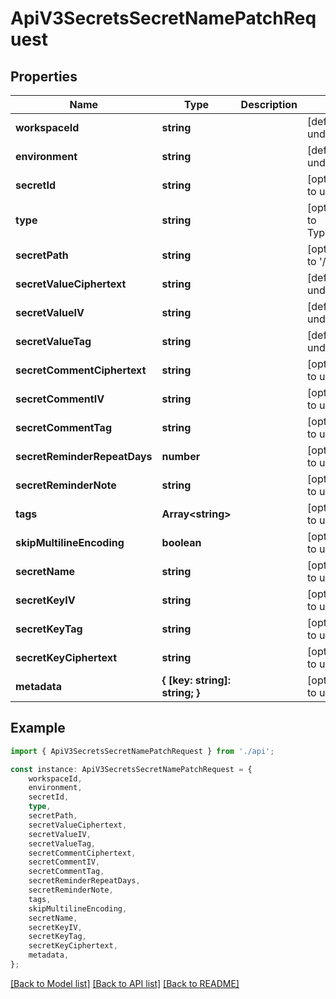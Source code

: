 # ApiV3SecretsSecretNamePatchRequest


## Properties

Name | Type | Description | Notes
------------ | ------------- | ------------- | -------------
**workspaceId** | **string** |  | [default to undefined]
**environment** | **string** |  | [default to undefined]
**secretId** | **string** |  | [optional] [default to undefined]
**type** | **string** |  | [optional] [default to TypeEnum_Shared]
**secretPath** | **string** |  | [optional] [default to '/']
**secretValueCiphertext** | **string** |  | [default to undefined]
**secretValueIV** | **string** |  | [default to undefined]
**secretValueTag** | **string** |  | [default to undefined]
**secretCommentCiphertext** | **string** |  | [optional] [default to undefined]
**secretCommentIV** | **string** |  | [optional] [default to undefined]
**secretCommentTag** | **string** |  | [optional] [default to undefined]
**secretReminderRepeatDays** | **number** |  | [optional] [default to undefined]
**secretReminderNote** | **string** |  | [optional] [default to undefined]
**tags** | **Array&lt;string&gt;** |  | [optional] [default to undefined]
**skipMultilineEncoding** | **boolean** |  | [optional] [default to undefined]
**secretName** | **string** |  | [optional] [default to undefined]
**secretKeyIV** | **string** |  | [optional] [default to undefined]
**secretKeyTag** | **string** |  | [optional] [default to undefined]
**secretKeyCiphertext** | **string** |  | [optional] [default to undefined]
**metadata** | **{ [key: string]: string; }** |  | [optional] [default to undefined]

## Example

```typescript
import { ApiV3SecretsSecretNamePatchRequest } from './api';

const instance: ApiV3SecretsSecretNamePatchRequest = {
    workspaceId,
    environment,
    secretId,
    type,
    secretPath,
    secretValueCiphertext,
    secretValueIV,
    secretValueTag,
    secretCommentCiphertext,
    secretCommentIV,
    secretCommentTag,
    secretReminderRepeatDays,
    secretReminderNote,
    tags,
    skipMultilineEncoding,
    secretName,
    secretKeyIV,
    secretKeyTag,
    secretKeyCiphertext,
    metadata,
};
```

[[Back to Model list]](../README.md#documentation-for-models) [[Back to API list]](../README.md#documentation-for-api-endpoints) [[Back to README]](../README.md)
